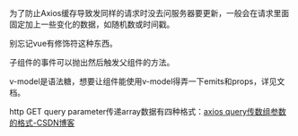 为了防止Axios缓存导致发同样的请求时没去问服务器要更新，一般会在请求里面固定加上一些变化的数据，如随机数或时间戳。

别忘记vue有修饰符这种东西。

子组件的事件可以抛出然后触发父组件的方法。

v-model是语法糖，想要让组件能使用v-model得弄一下emits和props，详见文档。

http GET query parameter传递array数据有四种格式：[axios query传数组参数的格式-CSDN博客](https://blog.csdn.net/daipianpian/article/details/135642192)

